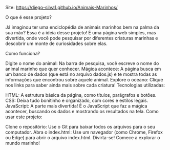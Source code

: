 Site: https://diego-silva1.github.io/Animais-Marinhos/

O que é esse projeto?

Já imaginou ter uma enciclopédia de animais marinhos bem na palma da sua mão? Essa é a ideia desse projeto! É uma página web simples, mas divertida, onde você pode pesquisar por diferentes criaturas marinhas e descobrir um monte de curiosidades sobre elas.

Como funciona?

Digite o nome do animal: Na barra de pesquisa, você escreve o nome do animal marinho que quer conhecer.
Mágica acontece: A página busca em um banco de dados (que está no arquivo dados.js) e te mostra todas as informações que encontrou sobre aquele animal.
Explore o oceano: Clique nos links para saber ainda mais sobre cada criatura!
Tecnologias utilizadas:

HTML: A estrutura básica da página, como títulos, parágrafos e botões.
CSS: Deixa tudo bonitinho e organizado, com cores e estilos legais.
JavaScript: A parte mais divertida! É o JavaScript que faz a mágica acontecer, buscando os dados e mostrando os resultados na tela.
Como usar este projeto:

Clone o repositório: Use o Git para baixar todos os arquivos para o seu computador.
Abra o index.html: Use um navegador (como Chrome, Firefox ou Edge) para abrir o arquivo index.html.
Divirta-se! Comece a explorar o mundo marinho!
